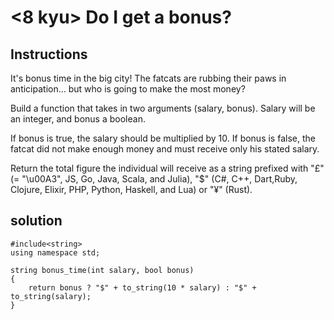 # <8 kyu> Do I get a bonus?

## Instructions

It's bonus time in the big city! The fatcats are rubbing their paws in anticipation... but who is going to make the most money?

Build a function that takes in two arguments (salary, bonus). Salary will be an integer, and bonus a boolean.

If bonus is true, the salary should be multiplied by 10. If bonus is false, the fatcat did not make enough money and must receive only his stated salary.

Return the total figure the individual will receive as a string prefixed with "£" (= "\u00A3", JS, Go, Java, Scala, and Julia), "$" (C#, C++, Dart,Ruby, Clojure, Elixir, PHP, Python, Haskell, and Lua) or "¥" (Rust).

## solution

```
#include<string>
using namespace std;

string bonus_time(int salary, bool bonus)
{
    return bonus ? "$" + to_string(10 * salary) : "$" + to_string(salary);
}
```
